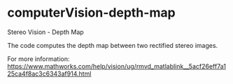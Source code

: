# computerVision-depth-map
Stereo Vision - Depth Map

The code computes the depth map between two rectified stereo images.

For more information: https://www.mathworks.com/help/vision/ug/rmvd_matlablink__5acf26eff7a125ca4f8ac3c6343af914.html
